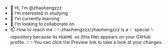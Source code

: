 - 👋 Hi, I’m @zhaohengzzz
- 👀 I’m interested in studying
- 🌱 I’m currently learning 
- 💞️ I’m looking to collaborate on 
- 📫 How to reach me 
✨✨zhaohengzzz/zhaohengzzz is a ✨ special ✨ repository because its `README.md` (this file) appears on your GitHub profile.
✨✨You can click the Preview link to take a look at your changes.

